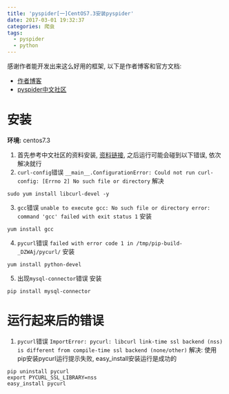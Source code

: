 ```yaml
---
title: 'pyspider[一]CentOS7.3安装pyspider'
date: 2017-03-01 19:32:37
categories: 爬虫
tags:
  - pyspider
  - python
---
```


感谢作者能开发出来这么好用的框架, 以下是作者博客和官方文档:

- [作者博客](https://binux.blog/archives/)
- [pyspider中文社区](http://www.pyspider.cn/)


# 安装

__环境:__ centos7.3

1. 首先参考中文社区的资料安装, [资料链接](http://www.pyspider.cn/book/pyspider/centos-install-pyspider-7.html), 之后运行可能会碰到以下错误, 依次解决就行
2. `curl-config`错误
`__main__.ConfigurationError: Could not run curl-config: [Errno 2] No such file or directory`
解决
```shell
sudo yum install libcurl-devel -y
```
3. `gcc`错误
 `unable to execute gcc: No such file or directory error: command 'gcc' failed with exit status 1`
安装
```shell
yum install gcc
```
4. `pycurl`错误
`failed with error code 1 in /tmp/pip-build-_DZWAj/pycurl/`
安装 
```shell
yum install python-devel
```
5. 出现`mysql-connector`错误
安装 
```
pip install mysql-connector
```


# 运行起来后的错误

1. `pycurl`错误
`ImportError: pycurl: libcurl link-time ssl backend (nss) is different from compile-time ssl backend (none/other)`
解决: 使用pip安装pycurl运行提示失败, easy_install安装运行是成功的
```
pip uninstall pycurl
export PYCURL_SSL_LIBRARY=nss
easy_install pycurl
```

<!--more-->

